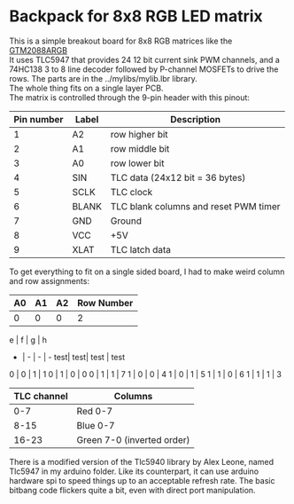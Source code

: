 Backpack for 8x8 RGB LED matrix
==============================

This is a simple breakout board for 8x8 RGB matrices like the [GTM2088ARGB](http://www.ebay.com/itm/5mm-8x8-Matrix-RGB-LED-Common-Anode-Full-Colour-60-60mm-/370699782315)  
It uses TLC5947 that provides 24 12 bit current sink PWM channels, and a 74HC138 3 to 8 line decoder followed by P-channel MOSFETs to drive the rows.
The parts are in the ../mylibs/mylib.lbr library.  
The whole thing fits on a single layer PCB.  
The matrix is controlled through the 9-pin header with this pinout:

Pin number	| Label	| Description
----------	| -----	| -----------
1			| A2	| row higher bit
2			| A1	| row middle bit
3			| A0	| row lower bit
4			| SIN	| TLC data (24x12 bit = 36 bytes)
5			| SCLK	| TLC clock
6			| BLANK	| TLC blank columns and reset PWM timer
7			| GND	| Ground
8			| VCC	| +5V
9			| XLAT	| TLC latch data

To get everything to fit on a single sided board, I had to make weird column and row assignments:

| A0 | A1 | A2 | Row Number |
| -- | -- | -- | ---------- |
| 0  | 0  | 0  | 2          |

e | f | g | h
- | - | - | -
test| test| test | test

0	| 0		| 1		| 1
0	| 1		| 0		| 0
0	| 1		| 1		| 7
1	| 0		| 0		| 4
1	| 0		| 1		| 5
1	| 1		| 0		| 6
1	| 1		| 1		| 3

TLC channel	| Columns
----------  | ------
0-7			| Red 0-7
8-15		| Blue 0-7
16-23		| Green 7-0 (inverted order)

There is a modified version of the Tlc5940 library by Alex Leone, named Tlc5947 in my arduino folder. Like its counterpart, it can use arduino hardware spi to speed things up to an acceptable refresh rate. The basic bitbang code flickers quite a bit, even with direct port manipulation.

